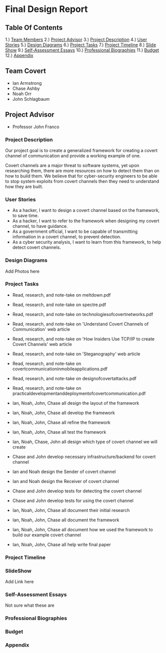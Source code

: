 # Final Design Report

## Table Of Contents
1.) [Team Members](#team-members)
2.) [Project Advisor](#project-advisor)
3.) [Project Description](#project-description)
4.) [User Stories](#user-stories)
5.) [Design Diagrams](#design-diagrams)
6.) [Project Tasks](#project-tasks)
7.) [Project Timeline](#project-timeline)
8.) [Slide Show](#slide-show)
9.) [Self-Assessment Essays](#essays)
10.) [Professional Biographies](#biographies)
11.) [Budget](#budget)
12.) [Appendix](#appendix)

## Team Covert <a name="team-members"></a>
* Ian Armstrong
* Chase Ashby
* Noah Orr
* John Schlagbaum

## Project Advisor <a name="project-advisors"></a>
* Professor John Franco

### Project Description <a name="project-description"></a>
Our project goal is to create a generalized framework for creating a covert channel of communication and provide a working example of one.

Covert channels are a major threat to software systems, yet upon researching them, there are more resources on how to detect them than on how to build them. We believe that for cyber-security engineers to be able to stop system exploits from covert channels then they need to understand how they are built.

### User Stories <a name="user-stories"></a>
* As a hacker, I want to design a covert channel based on the framework, to save time.
* As a hacker, I want to refer to the framework when designing my covert channel, to have guidance.
* As a government official, I want to be capable of transmitting information in a covert channel, to prevent detection.
* As a cyber security analysis, I want to learn from this framework, to help detect covert channels.

### Design Diagrams <a name="design-diagrams"></a>
Add Photos here

### Project Tasks <a name="project-tasks"></a>
* Read, research, and note-take on meltdown.pdf
* Read, research, and note-take on spectre.pdf
* Read, research, and note-take on technologiesofcovertnetworks.pdf
* Read, research, and note-take on 'Understand Covert Channels of Communication' web article
* Read, research, and note-take on 'How Insiders Use TCP/IP to create Covert Channels' web article
* Read, research, and note-take on 'Steganography' web article
* Read, research, and note-take on  covertcommunicationinmobileapplications.pdf
* Read, research, and note-take on designofcovertattacks.pdf
* Read, research, and note-take on practicaldevelopmentanddeploymentofcovertcommunication.pdf

* Ian, Noah, John, Chase all design the layout of the framework
* Ian, Noah, John, Chase all develop the framework
* Ian, Noah, John, Chase all refine the framework
* Ian, Noah, John, Chase all test the framework

* Ian, Noah, Chase, John all design which type of covert channel we will create
* Chase and John develop necessary infrastructure/backend for covert channel
* Ian and Noah design the Sender of covert channel
* Ian and Noah design the Receiver of covert channel
* Chase and John develop tests for detecting the covert channel
* Chase and John develop tests for using the covert channel

* Ian, Noah, John, Chase all document their initial research
* Ian, Noah, John, Chase all document the framework
* Ian, Noah, John, Chase all document how we used the framework to build our example covert channel
* Ian, Noah, John, Chase all help write final paper

### Project Timeline <a name="project-timeline"></a>

### SlideShow <a name="slide-show"></a>
Add Link here

### Self-Assessment Essays <a name="essays"></a>
Not sure what these are

### Professional Biographies <a name="biographies"></a>

### Budget <a name="budget"></a>

### Appendix <a name="appendix"></a>
